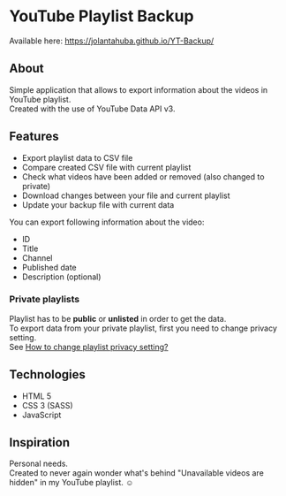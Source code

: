# YouTube Playlist Backup

Available here:
https://jolantahuba.github.io/YT-Backup/

## About
Simple application that allows to export information about the videos in YouTube playlist.  
Created with the use of YouTube Data API v3.

## Features
- Export playlist data to CSV file
- Compare created CSV file with current playlist
- Check what videos have been added or removed (also changed to private)
- Download changes between your file and current playlist
- Update your backup file with current data

You can export following information about the video:
- ID
- Title
- Channel
- Published date
- Description (optional)

### Private playlists

Playlist has to be **public** or **unlisted** in order to get the data.  
To export data from your private playlist, first you need to change privacy setting.  
See [How to change playlist privacy setting?](https://support.google.com/youtube/answer/3127309?hl=en)

## Technologies
- HTML 5
- CSS 3 (SASS)
- JavaScript

## Inspiration
Personal needs.  
Created to never again wonder what's behind "Unavailable videos are hidden" in my YouTube playlist. :relaxed:
